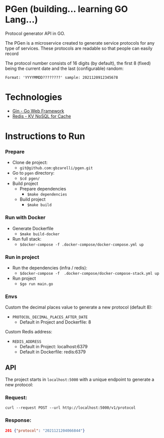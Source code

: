 # PGen (building... learning GO Lang...)

Protocol generator API in GO.

The PGen is a microservice created to generate service protocols for any type of services.
These protocols are readable so that people can easily record

The protocol number consists of 16 digits (by default), the first 8 (fixed) being the current date
and the last (configurable) random:

	Format: 'YYYYMMDD????????' sample: 2021120912345678

# Technologies

- [Gin - Go Web Framework](https://github.com/gin-gonic/gin)
- [Redis - KV NoSQL for Cache](https://github.com/go-redis)

# Instructions to Run

### Prepare

- Clone de project:
  - `git@github.com:gbzarelli/pgen.git`
- Go to `pgen` directory:
  - `$cd pgen/`
- Build project
  - Prepare dependencies
    - `$make dependencies`
  - Build project
    - `$make build`

### Run with Docker

- Generate Dockerfile
  - `$make build-docker`
- Run full stack:
  - `$docker-compose -f .docker-compose/docker-compose.yml up`

### Run in project

- Run the dependencies (infra / redis):
  - `$docker-compose -f  .docker-compose/docker-compose-stack.yml up`
- Run project
  - `$go run main.go`

### Envs

Custom the decimal places value to generate a new protocol (default 8):
- `PROTOCOL_DECIMAL_PLACES_AFTER_DATE`
  - Default in Project and Dockerfile: 8

Custom Redis address:
- `REDIS_ADDRESS`
  - Default in Project: localhost:6379
  - Default in Dockerfile: redis:6379

## API

The project starts in `localhost:5000` with a unique endpoint to generate a new protocol:

### Request:
``
curl --request POST --url http://localhost:5000/v1/protocol
``

### Response:

```json
201 {"protocol": "2021121204066844"}
```
